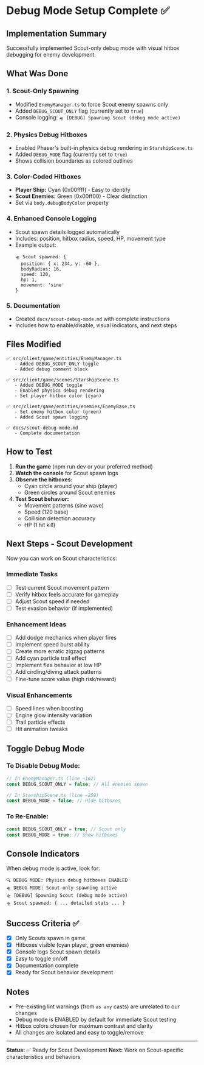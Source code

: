 # Debug Mode Setup Complete ✅

## Implementation Summary

Successfully implemented Scout-only debug mode with visual hitbox debugging for enemy development.

## What Was Done

### 1. **Scout-Only Spawning**

- Modified `EnemyManager.ts` to force Scout enemy spawns only
- Added `DEBUG_SCOUT_ONLY` flag (currently set to `true`)
- Console logging: `🛸 [DEBUG] Spawning Scout (debug mode active)`

### 2. **Physics Debug Hitboxes**

- Enabled Phaser's built-in physics debug rendering in `StarshipScene.ts`
- Added `DEBUG_MODE` flag (currently set to `true`)
- Shows collision boundaries as colored outlines

### 3. **Color-Coded Hitboxes**

- **Player Ship:** Cyan (0x00ffff) - Easy to identify
- **Scout Enemies:** Green (0x00ff00) - Clear distinction
- Set via `body.debugBodyColor` property

### 4. **Enhanced Console Logging**

- Scout spawn details logged automatically
- Includes: position, hitbox radius, speed, HP, movement type
- Example output:
  ```
  🛸 Scout spawned: {
    position: { x: 234, y: -60 },
    bodyRadius: 16,
    speed: 120,
    hp: 1,
    movement: 'sine'
  }
  ```

### 5. **Documentation**

- Created `docs/scout-debug-mode.md` with complete instructions
- Includes how to enable/disable, visual indicators, and next steps

## Files Modified

```
✅ src/client/game/entities/EnemyManager.ts
   - Added DEBUG_SCOUT_ONLY toggle
   - Added debug comment block

✅ src/client/game/scenes/StarshipScene.ts
   - Added DEBUG_MODE toggle
   - Enabled physics debug rendering
   - Set player hitbox color (cyan)

✅ src/client/game/entities/enemies/EnemyBase.ts
   - Set enemy hitbox color (green)
   - Added Scout spawn logging

✅ docs/scout-debug-mode.md
   - Complete documentation
```

## How to Test

1. **Run the game** (npm run dev or your preferred method)
2. **Watch the console** for Scout spawn logs
3. **Observe the hitboxes:**
   - Cyan circle around your ship (player)
   - Green circles around Scout enemies
4. **Test Scout behavior:**
   - Movement patterns (sine wave)
   - Speed (120 base)
   - Collision detection accuracy
   - HP (1 hit kill)

## Next Steps - Scout Development

Now you can work on Scout characteristics:

### Immediate Tasks

- [ ] Test current Scout movement pattern
- [ ] Verify hitbox feels accurate for gameplay
- [ ] Adjust Scout speed if needed
- [ ] Test evasion behavior (if implemented)

### Enhancement Ideas

- [ ] Add dodge mechanics when player fires
- [ ] Implement speed burst ability
- [ ] Create more erratic zigzag patterns
- [ ] Add cyan particle trail effect
- [ ] Implement flee behavior at low HP
- [ ] Add circling/diving attack patterns
- [ ] Fine-tune score value (high risk/reward)

### Visual Enhancements

- [ ] Speed lines when boosting
- [ ] Engine glow intensity variation
- [ ] Trail particle effects
- [ ] Hit animation tweaks

## Toggle Debug Mode

### To Disable Debug Mode:

```typescript
// In EnemyManager.ts (line ~162)
const DEBUG_SCOUT_ONLY = false; // All enemies spawn

// In StarshipScene.ts (line ~259)
const DEBUG_MODE = false; // Hide hitboxes
```

### To Re-Enable:

```typescript
const DEBUG_SCOUT_ONLY = true; // Scout only
const DEBUG_MODE = true; // Show hitboxes
```

## Console Indicators

When debug mode is active, look for:

```
🔍 DEBUG MODE: Physics debug hitboxes ENABLED
🛸 DEBUG MODE: Scout-only spawning active
🛸 [DEBUG] Spawning Scout (debug mode active)
🛸 Scout spawned: { ... detailed stats ... }
```

## Success Criteria ✅

- [x] Only Scouts spawn in game
- [x] Hitboxes visible (cyan player, green enemies)
- [x] Console logs Scout spawn details
- [x] Easy to toggle on/off
- [x] Documentation complete
- [x] Ready for Scout behavior development

## Notes

- Pre-existing lint warnings (from `as any` casts) are unrelated to our changes
- Debug mode is ENABLED by default for immediate Scout testing
- Hitbox colors chosen for maximum contrast and clarity
- All changes are isolated and easy to toggle/remove

---

**Status:** ✅ Ready for Scout Development
**Next:** Work on Scout-specific characteristics and behaviors
